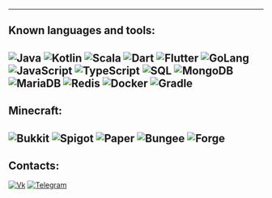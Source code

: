 
---
## Known languages and tools:
![Java](https://img.shields.io/badge/Java-090909?style=for-the-badge&logo=java&logoColor=orange)
![Kotlin](https://img.shields.io/badge/Kotlin-090909?style=for-the-badge&logo=kotlin&logoColor=orange)
![Scala](https://img.shields.io/badge/Scala-090909?style=for-the-badge&logo=scala&logoColor=red)
![Dart](https://img.shields.io/badge/Dart-090909?style=for-the-badge&logo=dart&logoColor=097CDB)
![Flutter](https://img.shields.io/badge/Flutter-090909?style=for-the-badge&logo=flutter&logoColor=47C5FB)
![GoLang](https://img.shields.io/badge/Go-090909?style=for-the-badge&logo=go&logoColor=47C5FB)
![JavaScript](https://img.shields.io/badge/JavaScript-090909?style=for-the-badge&logo=typescript&logoColor=yellow)
![TypeScript](https://img.shields.io/badge/TypeScript-090909?style=for-the-badge&logo=typescript&logoColor=blue)
![SQL](https://img.shields.io/badge/SQL-090909?style=for-the-badge&logo=mysql&logoColor=lightblue)
![MongoDB](https://img.shields.io/badge/MongoDB-090909?style=for-the-badge&logo=mongodb&logoColor=green)
![MariaDB](https://img.shields.io/badge/MariaDB-090909?style=for-the-badge&logo=mariadb&logoColor=white)
![Redis](https://img.shields.io/badge/Redis-090909?style=for-the-badge&logo=redis&logoColor=red)
![Docker](https://img.shields.io/badge/Docker-090909?style=for-the-badge&logo=docker&logoColor=blue)
![Gradle](https://img.shields.io/badge/Gradle-090909?style=for-the-badge&logo=gradle&logoColor=lightblue)
---
## Minecraft:
![Bukkit](https://img.shields.io/badge/Bukkit-090909?style=for-the-badge)
![Spigot](https://img.shields.io/badge/Spigot-090909?style=for-the-badge)
![Paper](https://img.shields.io/badge/Paper-090909?style=for-the-badge)
![Bungee](https://img.shields.io/badge/Bungeecord-090909?style=for-the-badge)
![Forge](https://img.shields.io/badge/Forge-090909?style=for-the-badge)
---
## Contacts:
[![Vk](https://img.shields.io/badge/Вконтакте-090909?style=for-the-badge&logo=vk)](https://vk.me/nartsiss)
[![Telegram](https://img.shields.io/badge/Telegram-090909?style=for-the-badge&logo=telegram)](https://t.me/nartsiss)
